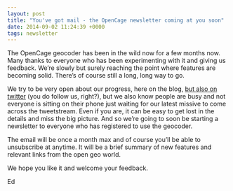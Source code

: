 ```yaml
--- 
layout: post
title: "You've got mail - the OpenCage newsletter coming at you soon"
date: 2014-09-02 11:24:39 +0000
tags: newsletter
---
```

The OpenCage geocoder has been in the wild now for a few months now. Many thanks to everyone who has been experimenting with it and giving us feedback. We’re slowly but surely reaching the point where features are becoming solid. There’s of course still a long, long way to go. 

We try to be very open about our progress, here on the blog, [but also on twitter](https://twitter.com/opencagedata) (you do follow us, right?), but we also know people are busy and not everyone is sitting on their phone just waiting for our latest missive to come across the tweetstream. Even if you are, it can be easy to get lost in the details and miss the big picture. And so we’re going to soon be starting a newsletter to everyone who has registered to use the geocoder.

The email will be once a month max and of course you’ll be able to unsubscribe at anytime. It will be a brief summary of new features and relevant links from the open geo world. 

We hope you like it and welcome your feedback.

Ed